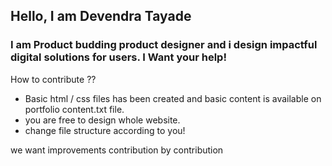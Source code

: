 ## Hello, I am Devendra Tayade 
### I am Product budding product designer and i design impactful digital solutions for users. I Want your help! 

How to contribute ?? 

- Basic html / css files has been created and basic content is available on portfolio content.txt file. 
- you are free to design whole website.
- change file structure according to you!

we want improvements contribution by contribution
